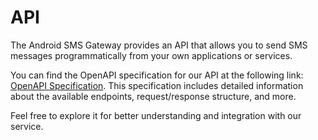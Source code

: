 # API

The Android SMS Gateway provides an API that allows you to send SMS messages programmatically from your own applications or services. 

You can find the OpenAPI specification for our API at the following link: [OpenAPI Specification](https://capcom6.github.io/android-sms-gateway/). This specification includes detailed information about the available endpoints, request/response structure, and more.

Feel free to explore it for better understanding and integration with our service.